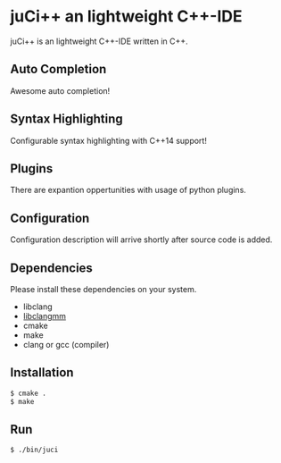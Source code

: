 # juCi++ an lightweight C++-IDE
juCi++ is an lightweight C++-IDE written in C++.


## Auto Completion
Awesome auto completion!

## Syntax Highlighting
Configurable syntax highlighting with C++14 support!

## Plugins
There are expantion oppertunities with usage of python plugins.

## Configuration
Configuration description will arrive shortly after source code is added.

## Dependencies ##
Please install these dependencies on your system.

* libclang
* [libclangmm](http://github.com/cppit/libclangmm/tree/juci)
* cmake
* make
* clang or gcc (compiler)

## Installation ##

```sh
$ cmake .
$ make
```

## Run
```sh
$ ./bin/juci
```
